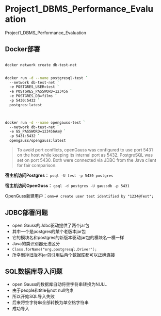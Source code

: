# Project1_DBMS_Performance_Evaluation
Project1_DBMS_Performance_Evaluation

## Docker部署
```bash

docker network create db-test-net

```

```bash

docker run -d --name postgresql-test `
  --network db-test-net `
  -e POSTGRES_USER=test `
  -e POSTGRES_PASSWORD=123456 `
  -e POSTGRES_DB=films `
  -p 5430:5432 `
  postgres:latest
  
```

```bash

docker run -d --name opengauss-test `
  --network db-test-net `
  -e GS_PASSWORD=123456Aa@ `
  -p 5431:5432 `
  opengauss/opengauss:latest


```

> To avoid port conflicts, openGauss was configured to use port 5431 on the host while keeping its internal port as 5432. PostgreSQL was set on port 5430. Both were connected via JDBC from the Java client for fair comparison.

**宿主机访问Postgres：** `psql -U test -p 5430 postgres`

**宿主机访问OpenGuss：** `gsql -d postgres -U gaussdb -p 5431`

OpenGuss新建用户：`omm=# create user test identified by "1234@Test";`

## JDBC部署问题
+ open Gauss的Jdbc驱动提供了两个jar包
+ 其中一个是postgres的某个老版本jar包
+ 它的模块名和postgres的新版本驱动jar包的模块名一模一样
+ Java的类识别器无法区分
+ `Class.forName("org.postgresql.Driver");`
+ 所幸删掉旧版本jar包引用后两个数据库都可以正确连接

## SQL数据库导入问题
+ open Gauss的数据库自动将空字符串转换为NULL
+ 由于people和title有not null约束
+ 所以开始SQL导入失败
+ 后来将空字符串全部转换为单空格字符串
+ 成功导入